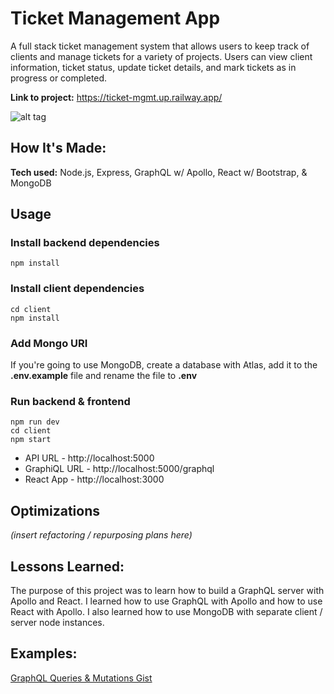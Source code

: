 # Ticket Management App
A full stack ticket management system that allows users to keep track of clients and manage tickets for a variety of 
projects. 
Users 
can view client information, ticket status, update ticket details, and mark tickets as in progress or 
completed.

**Link to project:** https://ticket-mgmt.up.railway.app/

![alt tag](http://placekitten.com/1200/650)

## How It's Made:

**Tech used:** Node.js, Express, GraphQL w/ Apollo, React w/ Bootstrap, & MongoDB

[//]: # (Here's where you can go to town on how you actually built this thing. Write as much as you can here, it's totally fine if it's not too much just make sure you write *something*. If you don't have too much experience on your resume working on the front end that's totally fine. This is where you can really show off your passion and make up for that ten fold.)

## Usage

### Install backend dependencies
```
npm install
```

### Install client dependencies
```
cd client
npm install
```

### Add Mongo URI
If you're going to use MongoDB, create a database with Atlas, add it to the **.env.example** file and rename the file to **.env**

### Run backend & frontend
```
npm run dev
cd client
npm start
```

- API URL - http://localhost:5000
- GraphiQL URL - http://localhost:5000/graphql
- React App - http://localhost:3000


## Optimizations


*(insert refactoring / repurposing plans here)*

[//]: # (You don't have to include this section but interviewers *love* that you can not only deliver a final product that looks great but also functions efficiently. Did you write something then refactor it later and the result was 5x faster than the original implementation? Did you cache your assets? Things that you write in this section are **GREAT** to bring up in interviews and you can use this section as reference when studying for technical interviews!)

## Lessons Learned:

The purpose of this project was to learn how to build a GraphQL server with Apollo and React. I learned how to use GraphQL with Apollo and how to use React with Apollo. I also learned how to use MongoDB with separate client / server node instances.

## Examples:

[GraphQL Queries & Mutations Gist](https://gist.github.com/thinktapper/63b3896f305b06548b632789c6ee5df0)